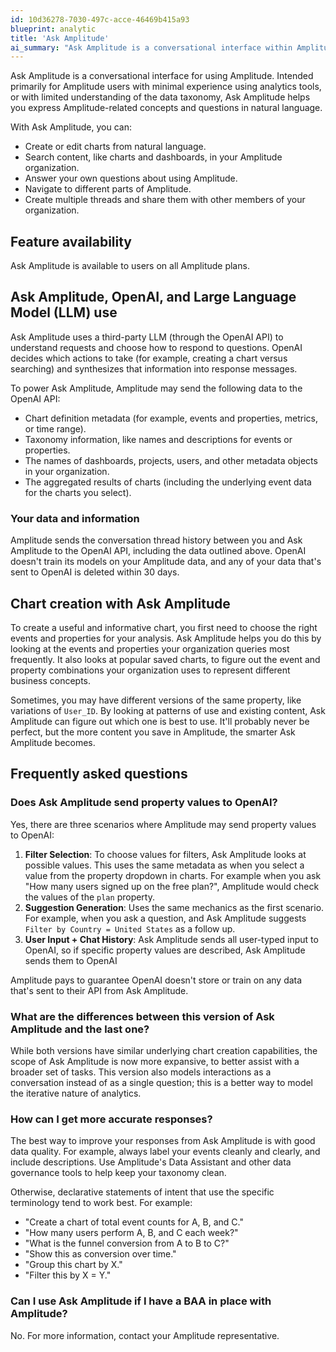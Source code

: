 ```yaml
---
id: 10d36278-7030-497c-acce-46469b415a93
blueprint: analytic
title: 'Ask Amplitude'
ai_summary: "Ask Amplitude is a conversational interface within Amplitude that helps you interact with data using natural language. You can create or edit charts, search content, answer questions, navigate within Amplitude, and share threads. It uses OpenAI to understand and respond to your requests. Your data is sent to OpenAI for processing, but it's deleted within 30 days. Ask Amplitude improves chart creation by analyzing popular queries and saved charts. It may send property values to OpenAI for filter selection and suggestion generation. To get more accurate responses, maintain good data quality and use specific terminology."
---
```

Ask Amplitude is a conversational interface for using Amplitude. Intended primarily for Amplitude users with minimal experience using analytics tools, or with limited understanding of the data taxonomy, Ask Amplitude helps you express Amplitude-related concepts and questions in natural language.

With Ask Amplitude, you can:
- Create or edit charts from natural language.
- Search content, like charts and dashboards, in your Amplitude organization.
- Answer your own questions about using Amplitude.
- Navigate to different parts of Amplitude.
- Create multiple threads and share them with other members of your organization.

## Feature availability

Ask Amplitude is available to users on all Amplitude plans.

## Ask Amplitude, OpenAI, and Large Language Model (LLM) use

Ask Amplitude uses a third-party LLM (through the OpenAI API) to understand requests and choose how to respond to questions. OpenAI decides which actions to take (for example, creating a chart versus searching) and synthesizes that information into response messages.

To power Ask Amplitude, Amplitude may send the following data to the OpenAI API:
- Chart definition metadata (for example, events and properties, metrics, or time range).
- Taxonomy information, like names and descriptions for events or properties.
- The names of dashboards, projects, users, and other metadata objects in your organization.
- The aggregated results of charts (including the underlying event data for the charts you select).

### Your data and information

Amplitude sends the conversation thread history between you and Ask Amplitude to the OpenAI API, including the data outlined above. OpenAI doesn't train its models on your Amplitude data, and any of your data that's sent to OpenAI is deleted within 30 days. 

## Chart creation with Ask Amplitude

To create a useful and informative chart, you first need to choose the right events and properties for your analysis. Ask Amplitude helps you do this by looking at the events and properties your organization queries most frequently. It also looks at popular saved charts, to figure out the event and property combinations your organization uses to represent different business concepts.

Sometimes, you may have different versions of the same property, like variations of `User_ID`. By looking at patterns of use and existing content, Ask Amplitude can figure out which one is best to use. It'll probably never be perfect, but the more content you save in Amplitude, the smarter Ask Amplitude becomes.

## Frequently asked questions

### Does Ask Amplitude send property values to OpenAI?

Yes, there are three scenarios where Amplitude may send property values to OpenAI:

1. **Filter Selection**: To choose values for filters, Ask Amplitude looks at possible values. This uses the same metadata as when you select a value from the property dropdown in charts. For example when you ask "How many users signed up on the free plan?", Amplitude would check the values of the `plan` property.
2. **Suggestion Generation**:  Uses the same mechanics as the first scenario. For example, when you ask a question, and Ask Amplitude suggests `Filter by Country = United States` as a follow up.
3. **User Input + Chat History**: Ask Amplitude sends all user-typed input  to OpenAI, so if specific property values are described, Ask Amplitude sends them to OpenAI

Amplitude pays to guarantee OpenAI doesn't store or train on any data that's sent to their API from Ask Amplitude.

### What are the differences between this version of Ask Amplitude and the last one?

While both versions have similar underlying chart creation capabilities, the scope of Ask Amplitude is now more expansive, to better assist with a broader set of tasks. This version also models interactions as a conversation instead of as a single question; this is a better way to model the iterative nature of analytics.

### How can I get more accurate responses?

The best way to improve your responses from Ask Amplitude is with good data quality. For example, always label your events cleanly and clearly, and include descriptions. Use Amplitude's Data Assistant and other data governance tools to help keep your taxonomy clean.

Otherwise, declarative statements of intent that use the specific terminology tend to work best. For example:
- "Create a chart of total event counts for A, B, and C."
- "How many users perform A, B, and C each week?"
- "What is the funnel conversion from A to B to C?"
- "Show this as conversion over time."
- "Group this chart by X."
- "Filter this by X = Y."

### Can I use Ask Amplitude if I have a BAA in place with Amplitude?

No. For more information, contact your Amplitude representative.